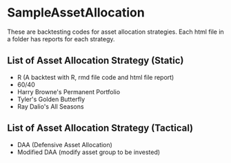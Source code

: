 # SampleAssetAllocation

These are backtesting codes for asset allocation strategies. Each html file in a folder has reports for each strategy.

## List of Asset Allocation Strategy (Static)

- R (A backtest with R, rmd file code and html file report)
- 60/40
- Harry Browne's Permanent Portfolio
- Tyler's Golden Butterfly
- Ray Dalio's All Seasons

## List of Asset Allocation Strategy (Tactical)

- DAA (Defensive Asset Allocation)
- Modified DAA (modify asset group to be invested)
